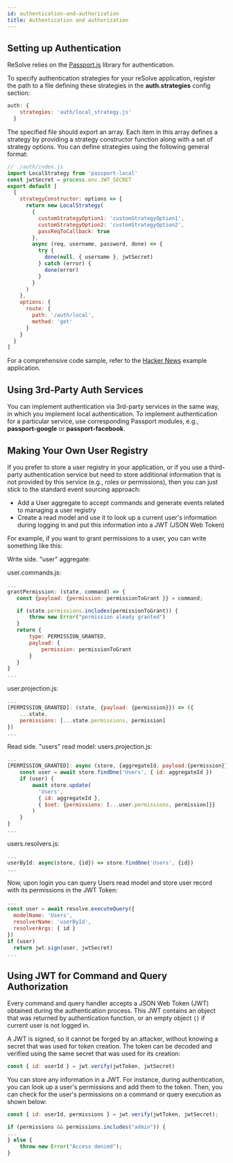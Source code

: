 ```yaml
---
id: authentication-and-authorization
title: Authentication and authorization
---
```


## Setting up Authentication

ReSolve relies on the [Passport.js](http://www.passportjs.org/) library for authentication.

To specify authentication strategies for your reSolve application, register the path to a file defining these strategies in the **auth.strategies** config section:

<!-- prettier-ignore-start -->

[embedmd]:# (../examples/hacker-news/config.app.js /auth: \{/ /\}/)
```js
auth: {
    strategies: 'auth/local_strategy.js'
  }
```

<!-- prettier-ignore-end -->

The specified file should export an array. Each item in this array defines a strategy by providing a strategy constructor function along with a set of strategy options. You can define strategies using the following general format:

```js
// ./auth/index.js
import LocalStrategy from 'passport-local'
const jwtSecret = process.env.JWT_SECRET
export default [
  {
    strategyConstructor: options => {
      return new LocalStrategy(
        {
          customStrategyOption1: 'customStrategyOption1',
          customStrategyOption2: 'customStrategyOption2',
          passReqToCallback: true
        },
        async (req, username, password, done) => {
          try {
            done(null, { username }, jwtSecret)
          } catch (error) {
            done(error)
          }
        }
      )
    },
    options: {
      route: {
        path: '/auth/local',
        method: 'get'
      }
    }
  }
]
```

For a comprehensive code sample, refer to the [Hacker News](https://github.com/reimagined/resolve/tree/master/examples/hacker-news) example application.

## Using 3rd-Party Auth Services

You can implement authentication via 3rd-party services in the same way, in which you implement local authentication. To implement authentication for a particular service, use corresponding Passport modules, e.g., **passport-google** or **passport-facebook**.

## Making Your Own User Registry

If you prefer to store a user registry in your application, or if you use a third-party authentication service but need to store additional information that is not provided by this service (e.g., roles or permissions), then you can just stick to the standard event sourcing approach:

- Add a User aggregate to accept commands and generate events related to managing a user registry
- Create a read model and use it to look up a current user's information during logging in and put this information into a JWT (JSON Web Token)

For example, if you want to grant permissions to a user, you can write something like this:

Write side. "user" aggregate:

user.commands.js:

```js
...
grantPermission: (state, command) => {
   const {payload: {permission: permissionToGrant }} = command;

   if (state.permissions.includes(permissionToGrant)) {
       throw new Error("permission aleady granted")
   }
   return {
       type: PERMISSION_GRANTED,
       payload: {
           permission: permissionToGrant
       }
   }
}
...
```

user.projection.js:

```js
...
[PERMISSION_GRANTED]: (state, {payload: {permission}}) => ({
    ...state,
    permissions: [...state.permissions, permission]
})
...
```

Read side. "users" read model:
users.projection.js:

```js
...
[PERMISSION_GRANTED]: async (store, {aggregateId, payload:{permission}}) => {
    const user = await store.findOne('Users', { id: aggregateId })
    if (user) {
        await store.update(
          'Users',
          { id: aggregateId },
          { $set: {permissions: [...user.permissions, permission]}}
        )
    }
}
...
```

users.resolvers.js:

```js
...
userById: async(store, {id}) => store.findOne('Users', {id})
...
```

Now, upon login you can query Users read model and store user record with its permissions in the JWT Token:

```js
...
const user = await resolve.executeQuery({
  modelName: 'Users',
  resolverName: 'userById',
  resolverArgs: { id }
})
if (user)
  return jwt.sign(user, jwtSecret)
...
```

## Using JWT for Command and Query Authorization

Every command and query handler accepts a JSON Web Token (JWT) obtained during the authentication process. This JWT contains an object that was returned by authentication function, or an empty object `{}` if current user is not logged in.

A JWT is signed, so it cannot be forged by an attacker, without knowing a secret that was used for token creation. The token can be decoded and verified using the same secret that was used for its creation:

```js
const { id: userId } = jwt.verify(jwtToken, jwtSecret)
```

You can store any information in a JWT. For instance, during authentication, you can look up a
user's permissions and add them to the token. Then, you can check for the user's permissions on a command or query execution as shown below:

```js
const { id: userId, permissions } = jwt.verify(jwtToken, jwtSecret);

if (permissions && permissions.includes("admin")) {
...
} else {
    throw new Error("Access denied");
}
```
